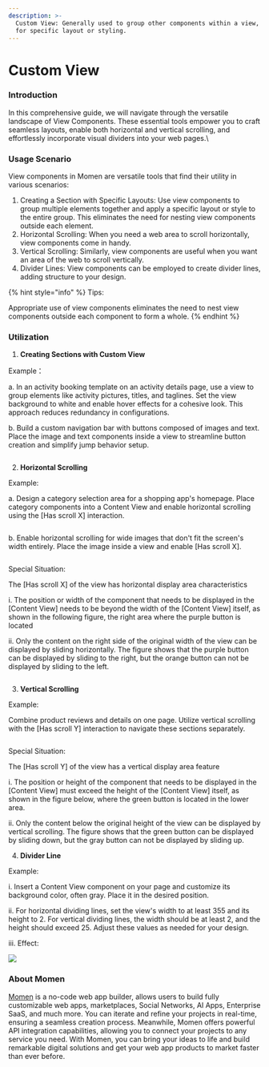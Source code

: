 ```yaml
---
description: >-
  Custom View: Generally used to group other components within a view, allowing
  for specific layout or styling.
---
```


# Custom View

### Introduction

In this comprehensive guide, we will navigate through the versatile landscape of View Components. These essential tools empower you to craft seamless layouts, enable both horizontal and vertical scrolling, and effortlessly incorporate visual dividers into your web pages.\\

### Usage Scenario

View components in Momen are versatile tools that find their utility in various scenarios:

1. Creating a Section with Specific Layouts: Use view components to group multiple elements together and apply a specific layout or style to the entire group. This eliminates the need for nesting view components outside each element.
2. Horizontal Scrolling: When you need a web area to scroll horizontally, view components come in handy.
3. Vertical Scrolling: Similarly, view components are useful when you want an area of the web to scroll vertically.
4. Divider Lines: View components can be employed to create divider lines, adding structure to your design.

{% hint style="info" %}
Tips:

Appropriate use of view components eliminates the need to nest view components outside each component to form a whole.
{% endhint %}

### Utilization

1. **Creating Sections with Custom View**

Example：

a. In an activity booking template on an activity details page, use a view to group elements like activity pictures, titles, and taglines. Set the view background to white and enable hover effects for a cohesive look. This approach reduces redundancy in configurations.

b. Build a custom navigation bar with buttons composed of images and text. Place the image and text components inside a view to streamline button creation and simplify jump behavior setup.

<figure><img src="../.gitbook/assets/image (20).png" alt=""><figcaption></figcaption></figure>

2. **Horizontal Scrolling**

Example:

a. Design a category selection area for a shopping app's homepage. Place category components into a Content View and enable horizontal scrolling using the \[Has scroll X] interaction.

<figure><img src="../.gitbook/assets/image (21).png" alt=""><figcaption></figcaption></figure>

b. Enable horizontal scrolling for wide images that don't fit the screen's width entirely. Place the image inside a view and enable \[Has scroll X].

<figure><img src="../.gitbook/assets/image (22).png" alt=""><figcaption></figcaption></figure>

Special Situation:

The \[Has scroll X] of the view has horizontal display area characteristics

i. The position or width of the component that needs to be displayed in the \[Content View] needs to be beyond the width of the \[Content View] itself, as shown in the following figure, the right area where the purple button is located

ii. Only the content on the right side of the original width of the view can be displayed by sliding horizontally. The figure shows that the purple button can be displayed by sliding to the right, but the orange button can not be displayed by sliding to the left.

<figure><img src="../.gitbook/assets/image (23).png" alt=""><figcaption></figcaption></figure>

3. **Vertical Scrolling**

Example:

Combine product reviews and details on one page. Utilize vertical scrolling with the \[Has scroll Y] interaction to navigate these sections separately.

<figure><img src="../.gitbook/assets/image (24).png" alt=""><figcaption></figcaption></figure>

Special Situation:

The \[Has scroll Y] of the view has a vertical display area feature

i. The position or height of the component that needs to be displayed in the \[Content View] must exceed the height of the \[Content View] itself, as shown in the figure below, where the green button is located in the lower area.

ii. Only the content below the original height of the view can be displayed by vertical scrolling. The figure shows that the green button can be displayed by sliding down, but the gray button can not be displayed by sliding up.

4. **Divider Line**

Example:

i. Insert a Content View component on your page and customize its background color, often gray. Place it in the desired position.

ⅱ. For horizontal dividing lines, set the view's width to at least 355 and its height to 2. For vertical dividing lines, the width should be at least 2, and the height should exceed 25. Adjust these values as needed for your design.

ⅲ. Effect:

![](<../.gitbook/assets/image (25).png>)

### About Momen

[Momen](https://momen.app/?channel=blog-about) is a no-code web app builder, allows users to build fully customizable web apps, marketplaces, Social Networks, AI Apps, Enterprise SaaS, and much more. You can iterate and refine your projects in real-time, ensuring a seamless creation process. Meanwhile, Momen offers powerful API integration capabilities, allowing you to connect your projects to any service you need. With Momen, you can bring your ideas to life and build remarkable digital solutions and get your web app products to market faster than ever before.
